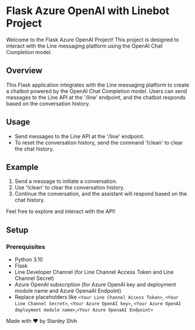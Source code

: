 # Flask Azure OpenAI with Linebot Project

Welcome to the Flask Azure OpenAI Project! This project is designed to interact with the Line messaging platform using the OpenAI Chat Completion model.

## Overview

This Flask application integrates with the Line messaging platform to create a chatbot powered by the OpenAI Chat Completion model. Users can send messages to the Line API at the '/line' endpoint, and the chatbot responds based on the conversation history.

## Usage

- Send messages to the Line API at the '/line' endpoint.
- To reset the conversation history, send the command '!clean' to clear the chat history.

## Example

1. Send a message to initiate a conversation.
2. Use '!clean' to clear the conversation history.
3. Continue the conversation, and the assistant will respond based on the chat history.

Feel free to explore and interact with the API!

## Setup

### Prerequisites

- Python 3.10
- Flask
- Line Developer Channel (for Line Channel Access Token and Line Channel Secret)
- Azure OpenAI subscription (for Azure OpenAI key and deployment module name and Azure OpenaAI Endpoint)
- Replace placeholders like `<Your Line Channel Access Token>`, `<Your Line Channel Secret>`, `<Your Azure OpenAI key>`, `<Your Azure OpenAI deployment module name>`,`<Your Azure OpenaAI Endpoint>`


Made with ❤️ by Stanley Shih
